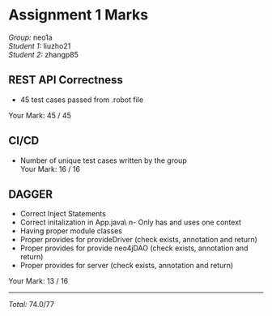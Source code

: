 # Assignment 1 Marks  

*Group:* neo1a  
*Student 1:*  liuzho21  
*Student 2:*  zhangp85  

## REST API Correctness  
- 45 test cases passed from .robot file  

Your Mark:  45 / 45  

## CI/CD  
- Number of unique test cases written by the group  
Your Mark:  16 / 16  

## DAGGER   
- Correct Inject Statements  
- Correct initalization in App.java\  n- Only has and uses one context  
- Having proper module classes  
- Proper provides for provideDriver (check exists, annotation and return)  
- Proper provides for provide neo4jDAO (check exists, annotation and return)  
- Proper provides for server (check exists, annotation and return)  

Your Mark:  13 / 16  

---------------------------  


*Total:*  74.0/77

